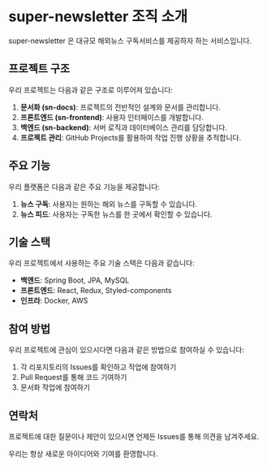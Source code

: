
# super-newsletter 조직 소개

super-newsletter 은 대규모 해외뉴스 구독서비스를 제공하자 하는 서비스입니다.

## 프로젝트 구조

우리 프로젝트는 다음과 같은 구조로 이루어져 있습니다:

1. **문서화 (sn-docs)**: 프로젝트의 전반적인 설계와 문서를 관리합니다.
2. **프론트엔드 (sn-frontend)**: 사용자 인터페이스를 개발합니다.
3. **백엔드 (sn-backend)**: 서버 로직과 데이터베이스 관리를 담당합니다.
4. **프로젝트 관리**: GitHub Projects를 활용하여 작업 진행 상황을 추적합니다.

## 주요 기능

우리 플랫폼은 다음과 같은 주요 기능을 제공합니다:

1. **뉴스 구독**: 사용자는 원하는 해외 뉴스를 구독할 수 있습니다.
2. **뉴스 피드**: 사용자는 구독한 뉴스를 한 곳에서 확인할 수 있습니다.


## 기술 스택

우리 프로젝트에서 사용하는 주요 기술 스택은 다음과 같습니다:

- **백엔드**: Spring Boot, JPA, MySQL
- **프론트엔드**: React, Redux, Styled-components
- **인프라**: Docker, AWS

## 참여 방법

우리 프로젝트에 관심이 있으시다면 다음과 같은 방법으로 참여하실 수 있습니다:

1. 각 리포지토리의 Issues를 확인하고 작업에 참여하기
2. Pull Request를 통해 코드 기여하기
3. 문서화 작업에 참여하기

## 연락처

프로젝트에 대한 질문이나 제안이 있으시면 언제든 Issues를 통해 의견을 남겨주세요.

우리는 항상 새로운 아이디어와 기여를 환영합니다. 
